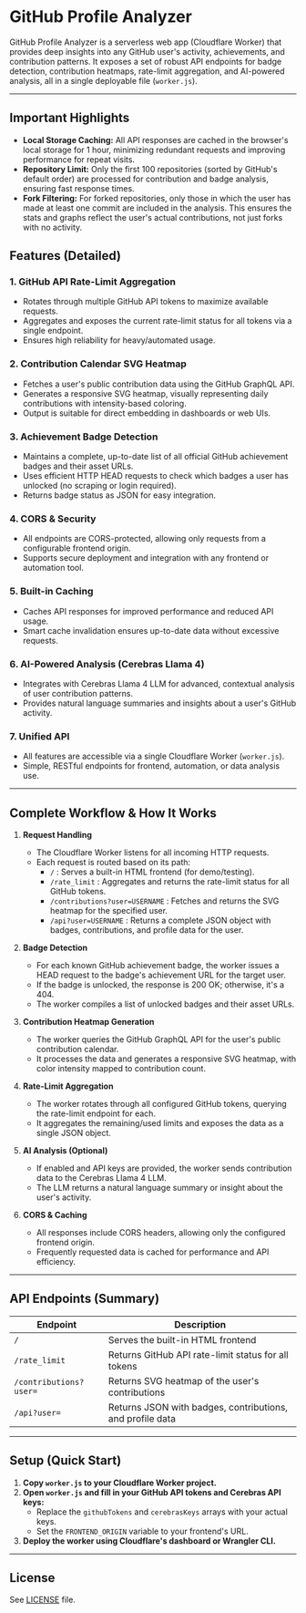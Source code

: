 # GitHub Profile Analyzer

GitHub Profile Analyzer is a serverless web app (Cloudflare Worker) that provides deep insights into any GitHub user's activity, achievements, and contribution patterns. It exposes a set of robust API endpoints for badge detection, contribution heatmaps, rate-limit aggregation, and AI-powered analysis, all in a single deployable file (`worker.js`).

---

## Important Highlights

- **Local Storage Caching:** All API responses are cached in the browser's local storage for 1 hour, minimizing redundant requests and improving performance for repeat visits.
- **Repository Limit:** Only the first 100 repositories (sorted by GitHub's default order) are processed for contribution and badge analysis, ensuring fast response times.
- **Fork Filtering:** For forked repositories, only those in which the user has made at least one commit are included in the analysis. This ensures the stats and graphs reflect the user's actual contributions, not just forks with no activity.

## Features (Detailed)

### 1. **GitHub API Rate-Limit Aggregation**
- Rotates through multiple GitHub API tokens to maximize available requests.
- Aggregates and exposes the current rate-limit status for all tokens via a single endpoint.
- Ensures high reliability for heavy/automated usage.

### 2. **Contribution Calendar SVG Heatmap**
- Fetches a user's public contribution data using the GitHub GraphQL API.
- Generates a responsive SVG heatmap, visually representing daily contributions with intensity-based coloring.
- Output is suitable for direct embedding in dashboards or web UIs.

### 3. **Achievement Badge Detection**
- Maintains a complete, up-to-date list of all official GitHub achievement badges and their asset URLs.
- Uses efficient HTTP HEAD requests to check which badges a user has unlocked (no scraping or login required).
- Returns badge status as JSON for easy integration.

### 4. **CORS & Security**
- All endpoints are CORS-protected, allowing only requests from a configurable frontend origin.
- Supports secure deployment and integration with any frontend or automation tool.

### 5. **Built-in Caching**
- Caches API responses for improved performance and reduced API usage.
- Smart cache invalidation ensures up-to-date data without excessive requests.

### 6. **AI-Powered Analysis (Cerebras Llama 4)**
- Integrates with Cerebras Llama 4 LLM for advanced, contextual analysis of user contribution patterns.
- Provides natural language summaries and insights about a user's GitHub activity.

### 7. **Unified API**
- All features are accessible via a single Cloudflare Worker (`worker.js`).
- Simple, RESTful endpoints for frontend, automation, or data analysis use.

---

## Complete Workflow & How It Works

1. **Request Handling**
    - The Cloudflare Worker listens for all incoming HTTP requests.
    - Each request is routed based on its path:
        - `/` : Serves a built-in HTML frontend (for demo/testing).
        - `/rate_limit` : Aggregates and returns the rate-limit status for all GitHub tokens.
        - `/contributions?user=USERNAME` : Fetches and returns the SVG heatmap for the specified user.
        - `/api?user=USERNAME` : Returns a complete JSON object with badges, contributions, and profile data for the user.

2. **Badge Detection**
    - For each known GitHub achievement badge, the worker issues a HEAD request to the badge's achievement URL for the target user.
    - If the badge is unlocked, the response is 200 OK; otherwise, it's a 404.
    - The worker compiles a list of unlocked badges and their asset URLs.

3. **Contribution Heatmap Generation**
    - The worker queries the GitHub GraphQL API for the user's public contribution calendar.
    - It processes the data and generates a responsive SVG heatmap, with color intensity mapped to contribution count.

4. **Rate-Limit Aggregation**
    - The worker rotates through all configured GitHub tokens, querying the rate-limit endpoint for each.
    - It aggregates the remaining/used limits and exposes the data as a single JSON object.

5. **AI Analysis (Optional)**
    - If enabled and API keys are provided, the worker sends contribution data to the Cerebras Llama 4 LLM.
    - The LLM returns a natural language summary or insight about the user's activity.

6. **CORS & Caching**
    - All responses include CORS headers, allowing only the configured frontend origin.
    - Frequently requested data is cached for performance and API efficiency.

---

## API Endpoints (Summary)

| Endpoint                | Description                                                      |
|-------------------------|------------------------------------------------------------------|
| `/`                     | Serves the built-in HTML frontend                                |
| `/rate_limit`           | Returns GitHub API rate-limit status for all tokens              |
| `/contributions?user=`  | Returns SVG heatmap of the user's contributions                  |
| `/api?user=`            | Returns JSON with badges, contributions, and profile data        |

---

## Setup (Quick Start)

1. **Copy `worker.js` to your Cloudflare Worker project.**
2. **Open `worker.js` and fill in your GitHub API tokens and Cerebras API keys:**
    - Replace the `githubTokens` and `cerebrasKeys` arrays with your actual keys.
    - Set the `FRONTEND_ORIGIN` variable to your frontend's URL.
3. **Deploy the worker using Cloudflare's dashboard or Wrangler CLI.**

---

## License

See [LICENSE](LICENSE) file.